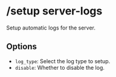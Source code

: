 # /setup server-logs

Setup automatic logs for the server.

## Options

- `log_type`: Select the log type to setup.
- `disable`: Whether to disable the log.

